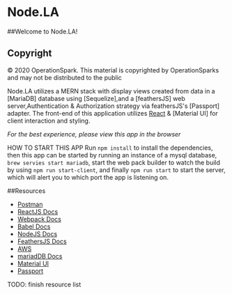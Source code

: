# Node.LA

##Welcome to Node.LA!

## Copyright

&copy; 2020 OperationSpark.  This material is copyrighted by OperationSparks and may not be distributed to the public


Node.LA utilizes a MERN stack with display views created from data in a [MariaDB] database using [Sequelize],and a [feathersJS] web server,Authentication & Authorization strategy via feathersJS's [Passport] adapter. The front-end of this application utilizes [React](https://facebook.github.io/react/) & [Material UI] for client interaction and styling.

*For the best experience, please view this app in the browser*

HOW TO START THIS APP
Run `npm install` to install the dependencies, then this app can be started by running an instance of a mysql database, `brew servies start mariadb`,
start the web pack builder to watch the build by using `npm run start-client`, and finally `npm run start` to start the server, which will alert you to which port the app is listening on.



##Resources

* [Postman](https://www.getpostman.com/)
* [ReactJS Docs](https://facebook.github.io/react/)
* [Webpack Docs](https://webpack.github.io/docs/)
* [Babel Docs](https://babeljs.io/docs/setup/)
* [NodeJS Docs](https://nodejs.org/)
* [FeathersJS Docs](https://docs.feathersjs.com/guides/)
* [AWS](https://aws.amazon.com/codedeploy/)
* [mariadDB Docs](https://mariadb.org/documentation/)
* [Material UI](https://materializecss.com/getting-started.html)
* [Passport](http://www.passportjs.org/packages/passport-google-oauth/)

TODO: finish resource list
